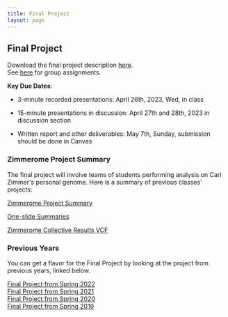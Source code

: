 ```yaml
---
title: Final Project
layout: page
---
```


## Final Project

Download the final project description [here](http://files2.gersteinlab.org/public-docs/2023/04.07/cbb752b23_final_v2.pdf).  
See [here](https://docs.google.com/spreadsheets/d/12eF1q4HXe_D7Pig2947wOGnLPG8hf17inPpPseQwuFw/edit#gid=1373076059) for group assignments.

**Key Due Dates**:

* 3-minute recorded presentations: April 26th, 2023, Wed, in class

* 15-minute presentations in discussion: April 27th and 28th, 2023 in discussion section 

* Written report and other deliverables: May 7th, Sunday, submission should be done in Canvas


### Zimmerome Project Summary
The final project will involve teams of students performing analysis on Carl Zimmer's personal genome. Here is a summary of previous classes' projects:

[Zimmerome Project Summary](http://files.gersteinlab.org/public-docs/2023/06.02/zimmerone_projects_summary_2017-2023.pdf)

[One-slide Summaries](http://files.gersteinlab.org/public-docs/2023/06.02/zimmerone_projects_summary_2017-2023.pptx)

[Zimmerome Collective Results VCF](http://files.gersteinlab.org/public-docs/2023/06.02/2023.all.vcf.gz)

### Previous Years
You can get a flavor for the Final Project by looking at the project from previous years, linked below.

[Final Project from Spring 2022](http://cbb752b22.gersteinlab.org/final)  
[Final Project from Spring 2021](http://cbb752b21.gersteinlab.org/final)  
[Final Project from Spring 2020](http://cbb752b20.gersteinlab.org/final)    
[Final Project from Spring 2019](http://cbb752b19.gersteinlab.org/final)
